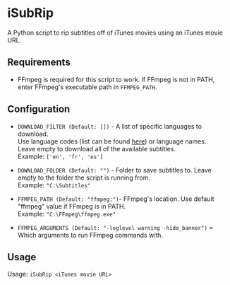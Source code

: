 # iSubRip

A Python script to rip subtitles off of iTunes movies using an iTunes movie URL.


##  Requirements
* FFmpeg is required for this script to work. If FFmpeg is not in PATH, enter FFmpeg's executable path in `FFMPEG_PATH`.

## Configuration
* `DOWNLOAD_FILTER (Default: [])` - A list of specific languages to download.  
Use language codes (list can be found [here](https://gist.github.com/daFish/5990634)) or language names.  
Leave empty to download all of the available subtitles.  
Example: `['en', 'fr', 'es']`

* `DOWNLOAD_FOLDER (Default: "")` - Folder to save subtitles to. Leave empty to the folder the script is running from.  
Example: `"C:\Subtitles"`

* `FFMPEG_PATH (Default: "ffmpeg:")`- FFmpeg's location. Use default "ffmpeg" value if FFmpeg is in PATH.  
Example: `"C:\FFmpeg\ffmpeg.exe"`

* `FFMPEG_ARGUMENTS (Default: "-loglevel warning -hide_banner")` = Which arguments to run FFmpeg commands with. 

## Usage

Usage: ```iSubRip <iTunes movie URL>```